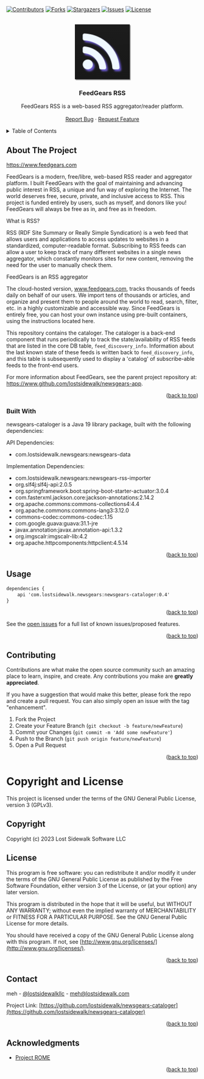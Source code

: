 [![Contributors][contributors-shield]][contributors-url]
[![Forks][forks-shield]][forks-url]
[![Stargazers][stars-shield]][stars-url]
[![Issues][issues-shield]][issues-url]
[![License][license-shield]][license-url]

<a name="readme-top"></a>

<!-- PROJECT LOGO -->
<br />
<div align="center">
  <a href="https://github.com/lostsidewalk/newsgears-cataloger">
    <img src="images/logo.png" alt="Logo" width="144" height="144" style="box-shadow: 2px 2px 2px rgba(64,64,64,0.7)">
  </a>

<h3 align="center">FeedGears RSS</h3>
 <p align="center">
    FeedGears RSS is a web-based RSS aggregator/reader platform.
    <br />
    <br />
    <a href="https://github.com/lostsidewalk/newsgears-cataloger/issues">Report Bug</a>
    ·
    <a href="https://github.com/lostsidewalk/newsgears-cataloger/issues">Request Feature</a>
  </p>
</div>



<!-- TABLE OF CONTENTS -->
<details>
  <summary>Table of Contents</summary>
  <ol>
    <li>
      <a href="#about-the-project">About The Project</a>
      <ul>
        <li><a href="#built-with">Built With</a></li>
      </ul>
    </li>
    <li><a href="#usage">Usage</a></li>
    <li><a href="#contributing">Contributing</a></li>
    <li><a href="#license">License</a></li>
    <li><a href="#contact">Contact</a></li>
    <li><a href="#acknowledgments">Acknowledgments</a></li>
  </ol>
</details>


<!-- ABOUT THE PROJECT -->
## About The Project

https://www.feedgears.com

FeedGears is a modern, free/libre, web-based RSS reader and aggregator platform. I built FeedGears with the goal of maintaining and advancing public interest in RSS, a unique and fun way of exploring the Internet. The world deserves free, secure, private, and inclusive access to RSS. This project is funded entirely by users, such as myself, and donors like you! FeedGears will always be free as in, and free as in freedom.

What is RSS?

RSS (RDF Site Summary or Really Simple Syndication) is a web feed that allows users and applications to access updates to websites in a standardized, computer-readable format. Subscribing to RSS feeds can allow a user to keep track of many different websites in a single news aggregator, which constantly monitors sites for new content, removing the need for the user to manually check them.

FeedGears is an RSS aggregator

The cloud-hosted version, www.feedgears.com, tracks thousands of feeds daily on behalf of our users. We import tens of thousands or articles, and organize and present them to people around the world to read, search, filter, etc. in a highly customizable and accessible way. Since FeedGears is entirely free, you can host your own instance using pre-built containers, using the instructions located here.

This repository contains the cataloger.  The cataloger is a back-end component that runs periodically to track the state/availability of RSS feeds that are listed in the core DB table, `feed_discovery_info`.  Information about the last known state of these feeds is written back to `feed_discovery_info`, and this table is subsequently used to display a 'catalog' of subscribe-able feeds to the front-end users. 

For more information about FeedGears, see the parent project repository at: https://www.github.com/lostsidewalk/newsgears-app.

<p align="right">(<a href="#readme-top">back to top</a>)</p>


### Built With

newsgears-cataloger is a Java 19 library package, built with the following dependencies:

API Dependencies:
<ul>
    <li>com.lostsidewalk.newsgears:newsgears-data</li>
</ul>

Implementation Dependencies:
<ul>
    <li>com.lostsidewalk.newsgears:newsgears-rss-importer</li>
    <li>org.slf4j:slf4j-api:2.0.5</li>
    <li>org.springframework.boot:spring-boot-starter-actuator:3.0.4</li>
    <li>com.fasterxml.jackson.core:jackson-annotations:2.14.2</li>
    <li>org.apache.commons:commons-collections4:4.4</li>
    <li>org.apache.commons:commons-lang3:3.12.0</li>
    <li>commons-codec:commons-codec:1.15</li>
    <li>com.google.guava:guava:31.1-jre</li>
    <li>javax.annotation:javax.annotation-api:1.3.2</li>
    <li>org.imgscalr:imgscalr-lib:4.2</li>
    <li>org.apache.httpcomponents:httpclient:4.5.14</li>
</ul>

<p align="right">(<a href="#readme-top">back to top</a>)</p>


<!-- USAGE EXAMPLES -->
## Usage

```
dependencies {
    api 'com.lostsidewalk.newsgears:newsgears-cataloger:0.4'
}
```

<p align="right">(<a href="#readme-top">back to top</a>)</p>


See the [open issues](https://github.com/lostsidewalk/newsgears-cataloger/issues) for a full list of known issues/proposed features.

<p align="right">(<a href="#readme-top">back to top</a>)</p>

<!-- CONTRIBUTING -->
## Contributing

Contributions are what make the open source community such an amazing place to learn, inspire, and create. Any contributions you make are **greatly appreciated**.

If you have a suggestion that would make this better, please fork the repo and create a pull request. You can also simply open an issue with the tag "enhancement".


1. Fork the Project
2. Create your Feature Branch (`git checkout -b feature/newFeature`)
3. Commit your Changes (`git commit -m 'Add some newFeature'`)
4. Push to the Branch (`git push origin feature/newFeature`)
5. Open a Pull Request

<p align="right">(<a href="#readme-top">back to top</a>)</p>

# Copyright and License

This project is licensed under the terms of the GNU General Public License, version 3 (GPLv3).

## Copyright

Copyright (c) 2023 Lost Sidewalk Software LLC

## License

This program is free software: you can redistribute it and/or modify it under the terms of the GNU General Public License as published by the Free Software Foundation, either version 3 of the License, or (at your option) any later version.

This program is distributed in the hope that it will be useful, but WITHOUT ANY WARRANTY; without even the implied warranty of MERCHANTABILITY or FITNESS FOR A PARTICULAR PURPOSE.  See the GNU General Public License for more details.

You should have received a copy of the GNU General Public License along with this program.  If not, see [http://www.gnu.org/licenses/](http://www.gnu.org/licenses/).

<p align="right">(<a href="#readme-top">back to top</a>)</p>

<!-- CONTACT -->
## Contact

meh - [@lostsidewalkllc](https://twitter.com/lostsidewalkllc) - meh@lostsidewalk.com

Project Link: [https://github.com/lostsidewalk/newsgears-cataloger](https://github.com/lostsidewalk/newsgears-cataloger)

<p align="right">(<a href="#readme-top">back to top</a>)</p>

<!-- ACKNOWLEDGMENTS -->
## Acknowledgments

* [Project ROME](https://github.com/rometools)

<p align="right">(<a href="#readme-top">back to top</a>)</p>

<!-- MARKDOWN LINKS & IMAGES -->
<!-- https://www.markdownguide.org/basic-syntax/#reference-style-links -->
[contributors-shield]: https://img.shields.io/github/contributors/lostsidewalk/newsgears-cataloger.svg?style=for-the-badge
[contributors-url]: https://github.com/lostsidewalk/newsgears-cataloger/graphs/contributors
[forks-shield]: https://img.shields.io/github/forks/lostsidewalk/newsgears-cataloger.svg?style=for-the-badge
[forks-url]: https://github.com/lostsidewalk/newsgears-cataloger/network/members
[stars-shield]: https://img.shields.io/github/stars/lostsidewalk/newsgears-cataloger.svg?style=for-the-badge
[stars-url]: https://github.com/lostsidewalk/newsgears-cataloger/stargazers
[issues-shield]: https://img.shields.io/github/issues/lostsidewalk/newsgears-cataloger.svg?style=for-the-badge
[issues-url]: https://github.com/lostsidewalk/newsgears-cataloger/issues
[license-shield]: https://img.shields.io/github/license/lostsidewalk/newsgears-cataloger.svg?style=for-the-badge
[license-url]: https://github.com/lostsidewalk/newsgears-cataloger/blob/master/LICENSE
